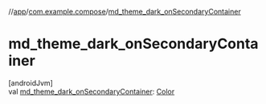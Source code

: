 //[app](../../index.md)/[com.example.compose](index.md)/[md_theme_dark_onSecondaryContainer](md_theme_dark_on-secondary-container.md)

# md_theme_dark_onSecondaryContainer

[androidJvm]\
val [md_theme_dark_onSecondaryContainer](md_theme_dark_on-secondary-container.md): [Color](https://developer.android.com/reference/kotlin/androidx/compose/ui/graphics/Color.html)

